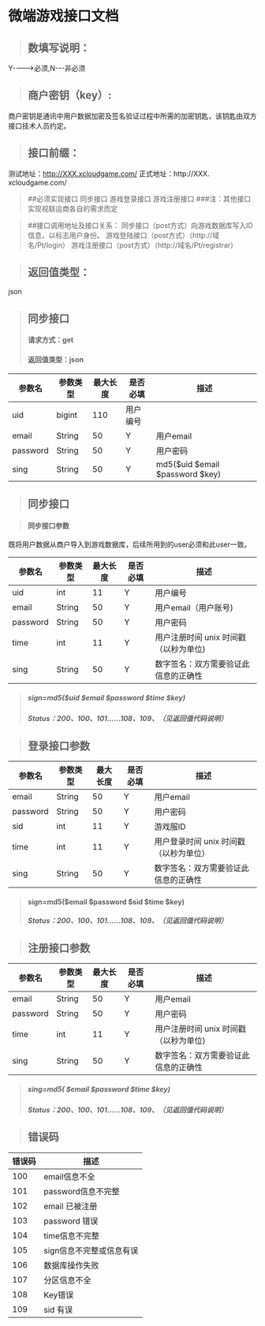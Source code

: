 # 微端游戏接口文档

>## 数填写说明：
   
Y---->必须,N---非必须

>## 商户密钥（key）:
商户密钥是通讯中用户数据加密及签名验证过程中所需的加密钥匙，该钥匙由双方接口技术人员约定。
>## 接口前缀：
 测试地址：http://XXX.xcloudgame.com/
 正式地址：http://XXX. xcloudgame.com/
 
 >##必须实现接口
 同步接口
 游戏登录接口
 游戏注册接口
>###注：其他接口实现视联运商各自的需求而定

>##接口调用地址及接口关系：
 同步接口（post方式）向游戏数据库写入ID信息，以标志用户身份。
 游戏登陆接口（post方式）（http://域名/Pt/login）
 游戏注册接口（post方式）（http://域名/Pt/registrar）

>## 返回值类型：
 json



>## 同步接口
>#### 请求方式：get
>#### 返回值类型：json

参数名 | 参数类型 | 最大长度 | 是否必填 | 描述 |
---  | --- | --- | --- | --- | 
uid | bigint | 110 | 用户编号
email | String | 50 | Y | 用户email
password | String | 50 | Y | 用户密码 | 
sing | String | 50 | Y | md5($uid $email $password $key)






>## 同步接口

>#### 同步接口参数

既将用户数据从商户导入到游戏数据库，后续所用到的user必须和此user一致。

参数名    | 参数类型 | 最大长度 | 是否必填 | 描述 |
---      | ---     | ---     | ---     | --- | 
uid      | int     | 11      | Y       | 用户编号 |
email    | String  | 50      | Y       | 用户email（用户账号)|
password | String  | 50      | Y       | 用户密码 | 
time     | int     | 11      | Y       | 用户注册时间 unix 时间戳（以秒为单位) | 
sing     | String  | 50      | Y       | 数字签名：双方需要验证此信息的正确性 |
>##### sign=md5($uid $email $password $time $key)
>##### Status：200、100、101......108、109、（见返回值代码说明）


>## 登录接口参数

参数名    | 参数类型 | 最大长度 | 是否必填 | 描述 |
---      | ---     | ---     | ---     | --- | 
email    | String  | 50      | Y       | 用户email
password | String  | 50      | Y       | 用户密码 | 
sid      | int     | 11      | Y       | 游戏服ID |
time     | int     | 11      | Y       | 用户登录时间 unix 时间戳（以秒为单位） | 
sing     | String  | 50      | Y       | 数字签名：双方需要验证此信息的正确性 |
>#### sign=md5($email $password $sid $time $key)
>##### Status：200、100、101......108、109、（见返回值代码说明）


>## 注册接口参数
参数名    | 参数类型 | 最大长度 | 是否必填 | 描述 |
---      | ---     | ---     | ---     | --- | 
email    | String  | 50      | Y       | 用户email |
password | String  | 50      | Y       | 用户密码 | 
time     | int     | 11      | Y       | 用户注册时间 unix 时间戳（以秒为单位) |
sing     | String  | 50      | Y       | 数字签名：双方需要验证此信息的正确性 |
>##### sing=md5( $email $password $time $key)
>##### Status：200、100、101......108、109、（见返回值代码说明）


>## 错误码

错误码 | 描述 | 
---   | ---  | 
100   | email信息不全 | 
101   | password信息不完整 |
102   | email 已被注册 |
103   | password 错误 |
104   | time信息不完整 |
105   | sign信息不完整或信息有误 | 
106   | 数据库操作失败 | 
107   | 分区信息不全 | 
108   | Key错误 | 
109   | sid 有误 | 
